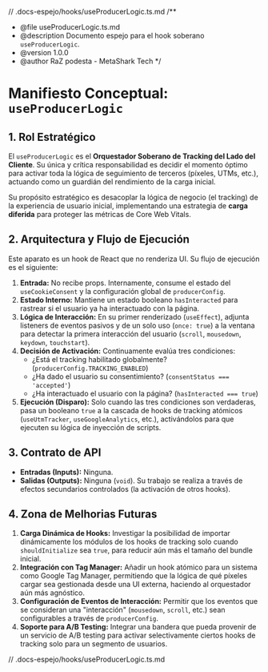 // .docs-espejo/hooks/useProducerLogic.ts.md
/**
 * @file useProducerLogic.ts.md
 * @description Documento espejo para el hook soberano `useProducerLogic`.
 * @version 1.0.0
 * @author RaZ podesta - MetaShark Tech
 */

# Manifiesto Conceptual: `useProducerLogic`

## 1. Rol Estratégico

El `useProducerLogic` es el **Orquestador Soberano de Tracking del Lado del Cliente**. Su única y crítica responsabilidad es decidir el momento óptimo para activar toda la lógica de seguimiento de terceros (píxeles, UTMs, etc.), actuando como un guardián del rendimiento de la carga inicial.

Su propósito estratégico es desacoplar la lógica de negocio (el tracking) de la experiencia de usuario inicial, implementando una estrategia de **carga diferida** para proteger las métricas de Core Web Vitals.

## 2. Arquitectura y Flujo de Ejecución

Este aparato es un hook de React que no renderiza UI. Su flujo de ejecución es el siguiente:

1.  **Entrada:** No recibe props. Internamente, consume el estado del `useCookieConsent` y la configuración global de `producerConfig`.
2.  **Estado Interno:** Mantiene un estado booleano `hasInteracted` para rastrear si el usuario ya ha interactuado con la página.
3.  **Lógica de Interacción:** En su primer renderizado (`useEffect`), adjunta listeners de eventos pasivos y de un solo uso (`once: true`) a la ventana para detectar la primera interacción del usuario (`scroll`, `mousedown`, `keydown`, `touchstart`).
4.  **Decisión de Activación:** Continuamente evalúa tres condiciones:
    *   ¿Está el tracking habilitado globalmente? (`producerConfig.TRACKING_ENABLED`)
    *   ¿Ha dado el usuario su consentimiento? (`consentStatus === 'accepted'`)
    *   ¿Ha interactuado el usuario con la página? (`hasInteracted === true`)
5.  **Ejecución (Disparo):** Solo cuando las tres condiciones son verdaderas, pasa un booleano `true` a la cascada de hooks de tracking atómicos (`useUtmTracker`, `useGoogleAnalytics`, etc.), activándolos para que ejecuten su lógica de inyección de scripts.

## 3. Contrato de API

*   **Entradas (Inputs):** Ninguna.
*   **Salidas (Outputs):** Ninguna (`void`). Su trabajo se realiza a través de efectos secundarios controlados (la activación de otros hooks).

## 4. Zona de Melhorias Futuras

1.  **Carga Dinámica de Hooks:** Investigar la posibilidad de importar dinámicamente los módulos de los hooks de tracking solo cuando `shouldInitialize` sea `true`, para reducir aún más el tamaño del bundle inicial.
2.  **Integración con Tag Manager:** Añadir un hook atómico para un sistema como Google Tag Manager, permitiendo que la lógica de qué píxeles cargar sea gestionada desde una UI externa, haciendo al orquestador aún más agnóstico.
3.  **Configuración de Eventos de Interacción:** Permitir que los eventos que se consideran una "interacción" (`mousedown`, `scroll`, etc.) sean configurables a través de `producerConfig`.
4.  **Soporte para A/B Testing:** Integrar una bandera que pueda provenir de un servicio de A/B testing para activar selectivamente ciertos hooks de tracking solo para un segmento de usuarios.

// .docs-espejo/hooks/useProducerLogic.ts.md